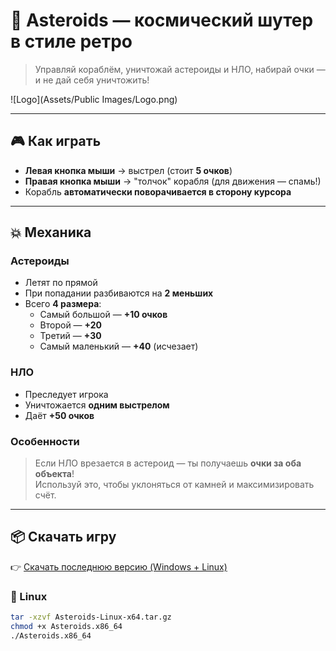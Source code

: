 # 🚀 Asteroids — космический шутер в стиле ретро

> Управляй кораблём, уничтожай астероиды и НЛО, набирай очки — и не дай себя уничтожить!

![Logo](Assets/Public Images/Logo.png) 

---

## 🎮 Как играть

- **Левая кнопка мыши** → выстрел (стоит **5 очков**)
- **Правая кнопка мыши** → "толчок" корабля (для движения — спамь!)
- Корабль **автоматически поворачивается в сторону курсора**

---

## 💥 Механика

### Астероиды
- Летят по прямой
- При попадании разбиваются на **2 меньших**
- Всего **4 размера**:
  - Самый большой — **+10 очков**
  - Второй — **+20**
  - Третий — **+30**
  - Самый маленький — **+40** (исчезает)

### НЛО
- Преследует игрока
- Уничтожается **одним выстрелом**
- Даёт **+50 очков**

### Особенности
> Если НЛО врезается в астероид — ты получаешь **очки за оба объекта**!  
> Используй это, чтобы уклоняться от камней и максимизировать счёт.

---

## 📦 Скачать игру

👉 [Скачать последнюю версию (Windows + Linux)](https://github.com/Zubasty/Asteroids/releases)

### 🐧 Linux
```bash
tar -xzvf Asteroids-Linux-x64.tar.gz
chmod +x Asteroids.x86_64
./Asteroids.x86_64
